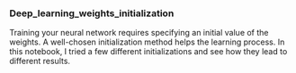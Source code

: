 ### Deep_learning_weights_initialization

Training your neural network requires specifying an initial value of the weights. A well-chosen initialization method helps the learning process.  In this notebook, I 
tried  a few different initializations and see how they lead to different results. 

